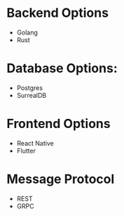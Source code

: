 # Backend Options

- Golang
- Rust

# Database Options:

- Postgres
- SurrealDB

# Frontend Options

- React Native
- Flutter

# Message Protocol

- REST
- GRPC
